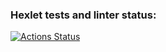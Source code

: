 ### Hexlet tests and linter status:
[![Actions Status](https://github.com/annastincher/qa-engineer-project-84/workflows/hexlet-check/badge.svg)](https://github.com/annastincher/qa-engineer-project-84/actions)